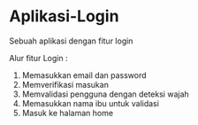 # Aplikasi-Login

Sebuah aplikasi dengan fitur login

Alur fitur Login :
1. Memasukkan email dan password
2. Memverifikasi masukan
3. Memvalidasi pengguna dengan deteksi wajah
4. Memasukkan nama ibu untuk validasi
5. Masuk ke halaman home
